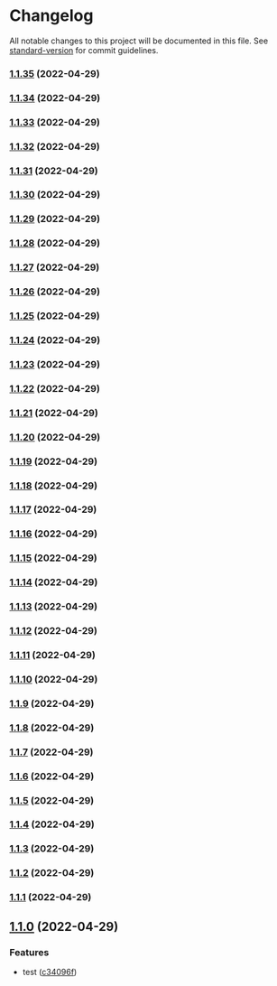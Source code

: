 # Changelog

All notable changes to this project will be documented in this file. See [standard-version](https://github.com/conventional-changelog/standard-version) for commit guidelines.

### [1.1.35](https://github.com/lexedwards/testpkg/compare/v1.1.34...v1.1.35) (2022-04-29)

### [1.1.34](https://github.com/lexedwards/testpkg/compare/v1.1.33...v1.1.34) (2022-04-29)

### [1.1.33](https://github.com/lexedwards/testpkg/compare/v1.1.32...v1.1.33) (2022-04-29)

### [1.1.32](https://github.com/lexedwards/testpkg/compare/v1.1.31...v1.1.32) (2022-04-29)

### [1.1.31](https://github.com/lexedwards/testpkg/compare/v1.1.30...v1.1.31) (2022-04-29)

### [1.1.30](https://github.com/lexedwards/testpkg/compare/v1.1.29...v1.1.30) (2022-04-29)

### [1.1.29](https://github.com/lexedwards/testpkg/compare/v1.1.28...v1.1.29) (2022-04-29)

### [1.1.28](https://github.com/lexedwards/testpkg/compare/v1.1.27...v1.1.28) (2022-04-29)

### [1.1.27](https://github.com/lexedwards/testpkg/compare/v1.1.26...v1.1.27) (2022-04-29)

### [1.1.26](https://github.com/lexedwards/testpkg/compare/v1.1.25...v1.1.26) (2022-04-29)

### [1.1.25](https://github.com/lexedwards/testpkg/compare/v1.1.24...v1.1.25) (2022-04-29)

### [1.1.24](https://github.com/lexedwards/testpkg/compare/v1.1.23...v1.1.24) (2022-04-29)

### [1.1.23](https://github.com/lexedwards/testpkg/compare/v1.1.22...v1.1.23) (2022-04-29)

### [1.1.22](https://github.com/lexedwards/testpkg/compare/v1.1.21...v1.1.22) (2022-04-29)

### [1.1.21](https://github.com/lexedwards/testpkg/compare/v1.1.20...v1.1.21) (2022-04-29)

### [1.1.20](https://github.com/lexedwards/testpkg/compare/v1.1.19...v1.1.20) (2022-04-29)

### [1.1.19](https://github.com/lexedwards/testpkg/compare/v1.1.18...v1.1.19) (2022-04-29)

### [1.1.18](https://github.com/lexedwards/testpkg/compare/v1.1.17...v1.1.18) (2022-04-29)

### [1.1.17](https://github.com/lexedwards/testpkg/compare/v1.1.16...v1.1.17) (2022-04-29)

### [1.1.16](https://github.com/lexedwards/testpkg/compare/v1.1.15...v1.1.16) (2022-04-29)

### [1.1.15](https://github.com/lexedwards/testpkg/compare/v1.1.14...v1.1.15) (2022-04-29)

### [1.1.14](https://github.com/lexedwards/testpkg/compare/v1.1.13...v1.1.14) (2022-04-29)

### [1.1.13](https://github.com/lexedwards/testpkg/compare/v1.1.12...v1.1.13) (2022-04-29)

### [1.1.12](https://github.com/lexedwards/testpkg/compare/v1.1.11...v1.1.12) (2022-04-29)

### [1.1.11](https://github.com/lexedwards/testpkg/compare/v1.1.10...v1.1.11) (2022-04-29)

### [1.1.10](https://github.com/lexedwards/testpkg/compare/v1.1.9...v1.1.10) (2022-04-29)

### [1.1.9](https://github.com/lexedwards/testpkg/compare/v1.1.8...v1.1.9) (2022-04-29)

### [1.1.8](https://github.com/lexedwards/testpkg/compare/v1.1.7...v1.1.8) (2022-04-29)

### [1.1.7](https://github.com/lexedwards/testpkg/compare/v1.1.6...v1.1.7) (2022-04-29)

### [1.1.6](https://github.com/lexedwards/testpkg/compare/v1.1.5...v1.1.6) (2022-04-29)

### [1.1.5](https://github.com/lexedwards/testpkg/compare/v1.1.4...v1.1.5) (2022-04-29)

### [1.1.4](https://github.com/lexedwards/testpkg/compare/v1.1.3...v1.1.4) (2022-04-29)

### [1.1.3](https://github.com/lexedwards/testpkg/compare/v1.1.2...v1.1.3) (2022-04-29)

### [1.1.2](https://github.com/lexedwards/testpkg/compare/v1.1.1...v1.1.2) (2022-04-29)

### [1.1.1](https://github.com/lexedwards/testpkg/compare/v1.1.0...v1.1.1) (2022-04-29)

## [1.1.0](https://github.com/lexedwards/testpkg/compare/v1.0.0...v1.1.0) (2022-04-29)


### Features

* test ([c34096f](https://github.com/lexedwards/testpkg/commit/c34096f59fa693a88cd94b1597f46429cee81a9d))
